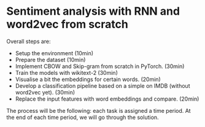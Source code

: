 # Sentiment analysis with RNN and word2vec from scratch

Overall steps are:
- Setup the environment (10min)
- Prepare the dataset (10min)
- Implement CBOW and Skip-gram from scratch in PyTorch. (30min)
- Train the models with wikitext-2 (30min)
- Visualise a bit the embeddings for certain words. (20min)
- Develop a classification pipeline based on a simple on IMDB (without word2vec yet). (30min)
- Replace the input features with word embeddings and compare. (20min)

The process will be the following: each task is assigned a time period. At the
end of each time period, we will go through the solution.

